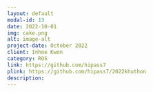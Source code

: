 ```yaml
---
layout: default
modal-id: 13
date: 2022-10-01
img: cake.png
alt: image-alt
project-date: October 2022
client: Inhoe Kwon
category: ROS
link: https://github.com/hipass7
plink: https://github.com/hipass7/2022khuthon
description:
---
```

